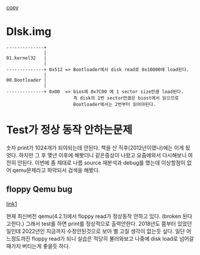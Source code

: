 [copy](https://github.com/kkamagui/mint64os-examples/tree/master/source_code/chap05)

# DIsk.img


```
--------------+ 
              |
01.kernel32   |
              |
--------------+ 0x512 => Bootloader에서 disk read로 0x10000에 load된다.
              |
00.Bootloader |
              |
--------------+ 0x00  => bios에 0x7C00 에 1 sector size만큼 load된다.
                         즉 disk의 1번 sector만큼은 biost에서 읽으므로
						 Bootloader에서는 2번부터 읽어야된다.
```

# Test가 정상 동작 안하는문제

숫자 print가 1024개가 되야되는데 안된다. 책을 산 직후(2012년이였나)에는 이게
됬엇다. 하지만 그 후 몇년 이후에 해봣더니 같은증상이 나왔고 요즘에와서 다시해보니
여전히 안된다. 이번에 좀 제대로 나름 source 재분석과 debug를 했는데 이상할점이
없어 qemu문제라고 파악되서 검색을 해봤다.

## floppy Qemu bug

[link1](https://lists.gnu.org/archive/html/qemu-devel/2018-12/msg00421.html)

현재 최신버전 qemu(4.2.1)에서 floppy read가 정상동작 안하고 있다. (broken 된다고한다.)
그래서 test를 하면 print를 정상적으로 출력안한다. 
2018년도 쯤부터 있었던일인데 2022년인 지금까지 수정안된것으로 보아 별 고칠 생각이
없는듯 싶다. 일단 어느정도까진 floppy read가 되니 실습은 적당히 불러와보고 나중에 disk load로 넘어갈때가지 버티는게 좋을듯 하다.
